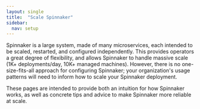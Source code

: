 ```yaml
---
layout: single
title:  "Scale Spinnaker"
sidebar:
  nav: setup
---
```


Spinnaker is a large system, made of many microservices, each intended to be
scaled, restarted, and configured independently. This provides operators a
great degree of flexibility, and allows Spinnaker to handle massive scale (1K+
deployments/day, 10K+ managed machines). However, there is no one-size-fits-all
approach for configuring Spinnaker; your organization's usage patterns will
need to inform how to scale your Spinnaker deployment.

These pages are intended to provide both an intuition for how Spinnaker works,
as well as concrete tips and advice to make Spinnaker more reliable at scale.
